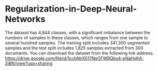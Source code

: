 # Regularization-in-Deep-Neural-Networks
The dataset has 4,844 classes, with a significant imbalance between the numbers of samples in these classes, which ranges from one sample to several hundred samples. The training split includes 341,300 segmented samples and the test split includes 1,825 samples extracted from 300 documents. 
You can download the dataset from the following link address. 
https://drive.google.com/file/d/1ccbNnXEf7NeOFWRQku4-eNaHxKA-2iBN/view?usp=sharing
